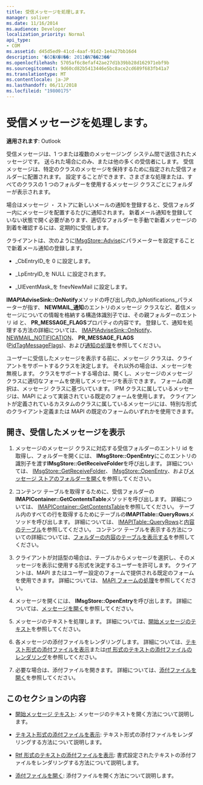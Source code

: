 ```yaml
---
title: 受信メッセージを処理します。
manager: soliver
ms.date: 11/16/2014
ms.audience: Developer
localization_priority: Normal
api_type:
- COM
ms.assetid: d45d5ed9-41cd-4aaf-91d2-1e4a27bb16d4
description: '�ŏI�X�V��: 2011�N7��23��'
ms.openlocfilehash: 5705af6c8efaf42ae27d1b39bb28d162971ebf9b
ms.sourcegitcommit: 9d60cd82b5413446e5bc8ace2cd689f683fb41a7
ms.translationtype: MT
ms.contentlocale: ja-JP
ms.lasthandoff: 06/11/2018
ms.locfileid: "19800175"
---
```

# <a name="handling-an-incoming-message"></a>受信メッセージを処理します。

**適用されます**: Outlook 
  
受信メッセージは、1 つまたは複数のメッセージング システム間で送信されたメッセージです。 送られた場合にのみ、または他の多くの受信者にします。 受信メッセージは、特定のクラスのメッセージを保持するために指定された受信フォルダーに配置されます。 設定することができます、さまざまな処理または、すべてのクラスの 1 つのフォルダーを使用するメッセージ クラスごとにフォルダーが表示されます。
  
場合はメッセージ ・ ストアに新しいメールの通知を登録すると、受信フォルダー内にメッセージを配置するたびに通知されます。 新着メール通知を登録していない状態で開く必要があります、適切なフォルダーを手動で新着メッセージの到着を確認するには、定期的に受信します。
  
クライアントは、次のように[IMsgStore::Advise](imsgstore-advise.md)にパラメーターを設定することで新着メール通知の登録します。 
  
- _CbEntryID_を 0 に設定します。 
    
- _LpEntryID_を NULL に設定されます。 
    
- _UlEventMask_を fnevNewMail に設定します。 
    
**IMAPIAdviseSink::OnNotify**メソッドの呼び出し内の_lpNotifications_パラメーターが指す、 **NEWMAIL\_通知**のエントリのメッセージ クラスなど、着信メッセージについての情報を格納する構造体識別子では、その親フォルダーのエントリ id と、 **PR_MESSAGE_FLAGS**プロパティの内容です。 登録して、通知を処理する方法の詳細については、 [IMAPIAdviseSink::OnNotify](imapiadvisesink-onnotify.md)、 [NEWMAIL_NOTIFICATION](newmail_notification.md)、 **PR_MESSAGE_FLAGS** ([PidTagMessageFlags](pidtagmessageflags-canonical-property.md))、および[通知の処理](handling-notifications.md)を参照してください。 
  
ユーザーに受信したメッセージを表示する前に、メッセージ クラスは、クライアントをサポートするクラスを決定します。 それ以外の場合は、メッセージを無視します。 クラスをサポートする場合は、開くし、メッセージのメッセージ クラスに適切なフォームを使用してメッセージを表示できます。 フォームの選択は、メッセージ クラスに基づいています。 IPM クラスに属しているメッセージは、MAPI によって実装されている既定のフォームを使用します。 クライアントが定義されているカスタムのクラスに属しているメッセージには、特別な形式のクライアント定義または MAPI の既定のフォームのいずれかを使用できます。
  
## <a name="open-and-display-an-incoming-message"></a>開き、受信したメッセージを表示
  
1. メッセージのメッセージ クラスに対応する受信フォルダーのエントリ id を取得し、フォルダーを開くには、 **IMsgStore::OpenEntry**にこのエントリの識別子を渡す**IMsgStore::GetReceiveFolder**を呼び出します。 詳細については、 [IMsgStore::GetReceiveFolder](imsgstore-getreceivefolder.md)、 [IMsgStore::OpenEntry](imsgstore-openentry.md)、および[メッセージ ストアのフォルダーを開く](opening-a-message-store-folder.md)を参照してください。
    
2. コンテンツ テーブルを取得するために、受信フォルダーの**IMAPIContainer::GetContentsTable**メソッドを呼び出します。 詳細については、 [IMAPIContainer::GetContentsTable](imapicontainer-getcontentstable.md)を参照してください。 テーブル内のすべての行を取得するためにテーブルの**IMAPITable::QueryRows**メソッドを呼び出します。 詳細については、 [IMAPITable::QueryRows](imapitable-queryrows.md)と[内容のテーブル](contents-tables.md)を参照してください。 コンテンツ テーブルを表示する方法についての詳細については、[フォルダーの内容のテーブルを表示する](displaying-a-folder-contents-table.md)を参照してください。
    
3. クライアントが対話型の場合は、テーブルからメッセージを選択し、そのメッセージを表示に使用する形式を決定するユーザーを許可します。 クライアントは、MAPI またはユーザー設定のフォームで提供される既定のフォームを使用できます。 詳細については、 [MAPI フォームの処理](handling-mapi-forms.md)を参照してください。
    
4. メッセージを開くには、 **IMsgStore::OpenEntry**を呼び出します。 詳細については、[メッセージを開く](opening-a-message.md)を参照してください。
    
5. メッセージのテキストを処理します。 詳細については、[開始メッセージのテキスト](opening-message-text.md)を参照してください。
    
6. 各メッセージの添付ファイルをレンダリングします。 詳細については、[テキスト形式の添付ファイルを表示](rendering-an-attachment-in-plain-text.md)または[rtf 形式のテキストの添付ファイルのレンダリング](rendering-an-attachment-in-rtf-text.md)を参照してください。
    
7. 必要な場合は、添付ファイルを開きます。 詳細については、[添付ファイルを開く](opening-an-attachment.md)を参照してください。
    
## <a name="in-this-section"></a>このセクションの内容

- [開始メッセージ テキスト](opening-message-text.md): メッセージのテキストを開く方法について説明します。
    
- [テキスト形式の添付ファイルを表示](rendering-an-attachment-in-plain-text.md): テキスト形式の添付ファイルをレンダリングする方法について説明します。
    
- [Rtf 形式のテキストの添付ファイルを表示](rendering-an-attachment-in-rtf-text.md): 書式設定されたテキストの添付ファイルをレンダリングする方法について説明します。
    
- [添付ファイルを開く](opening-an-attachment.md): 添付ファイルを開く方法について説明します。
    

